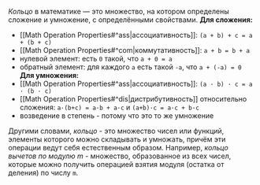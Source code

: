 *Кольцо* в математике — это множество, на котором определены сложение и умножение, с определёнными свойствами.
**Для сложения:**
- [[Math Operation Properties#^ass|ассоциативность]]: `(a + b) + c = a + (b + c)`
- [[Math Operation Properties#^com|коммутативность]]: `a + b = b + a`
- нулевой элемент: есть `0` такой, что `a + 0 = a`
- обратный элемент: для каждого `a` есть такой `-a`, что `a + (-a) = 0`
**Для умножения:**
- [[Math Operation Properties#^ass|ассоциативность]]: `(a · b) · c = a · (b · c)`
- [[Math Operation Properties#^dis|дистрибутивность]] относительно сложения: `a·(b+c) = a·b + a·c` и `(a+b)·c = a·c + b·c`
- возведение в степень - потому что это то же умножение

Другими словами, *кольцо* - это множество чисел или функций, элементы которого можно складывать и умножать, причём эти операции ведут себя естественным образом. Например, *кольцо вычетов по модулю m* - множество, образованное из всех чисел, которые можно получить операцией взятия модуля (остатка от деления) по числу `m`.